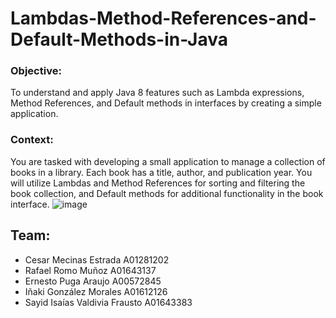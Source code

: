 # Lambdas-Method-References-and-Default-Methods-in-Java
### Objective:
To understand and apply Java 8 features such as Lambda expressions, Method References, and Default methods in interfaces by creating a simple application.

### Context:
You are tasked with developing a small application to manage a collection of books in a library. Each book has a title, author, and publication year. You will utilize Lambdas and Method References for sorting and filtering the book collection, and Default methods for additional functionality in the book interface.
![image](https://github.com/user-attachments/assets/5c09541c-bbb9-4c30-ac51-fbda38525ef8)

## Team:
- Cesar Mecinas Estrada 	A01281202
- Rafael Romo Muñoz		A01643137 
- Ernesto Puga Araujo		A00572845
- Iñaki González Morales	A01612126
- Sayid Isaías Valdivia Frausto A01643383 
